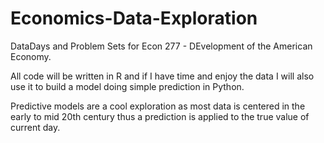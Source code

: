 # Economics-Data-Exploration
DataDays and Problem Sets for Econ 277 - DEvelopment of the American Economy. 

All code will be written in R and if I have time and enjoy the data I will also use it to build a model doing simple prediction in Python. 

Predictive models are a cool exploration as most data is centered in the early to mid 20th century thus a prediction is applied to the true value of current day. 
